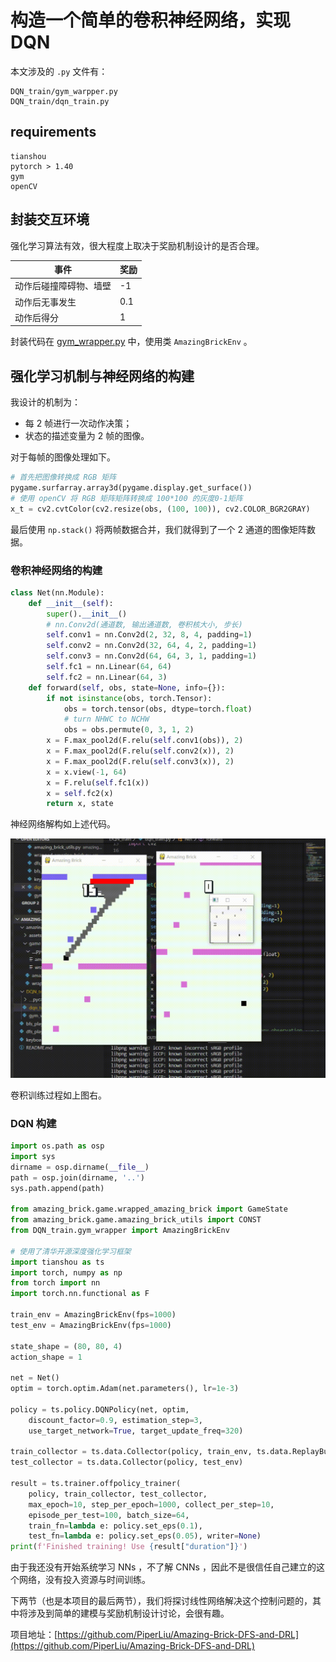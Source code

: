# 构造一个简单的卷积神经网络，实现 DQN
本文涉及的 `.py` 文件有：
```
DQN_train/gym_warpper.py
DQN_train/dqn_train.py
```

## requirements
```
tianshou
pytorch > 1.40
gym
openCV
```

## 封装交互环境
强化学习算法有效，很大程度上取决于奖励机制设计的是否合理。

|事件|奖励|
|---|---|
|动作后碰撞障碍物、墙壁|-1|
|动作后无事发生|0.1|
|动作后得分|1|

封装代码在 [gym_wrapper.py](../DQN_train/gym_wrapper.py) 中，使用类 `AmazingBrickEnv` 。

## 强化学习机制与神经网络的构建
我设计的机制为：
- 每 2 帧进行一次动作决策；
- 状态的描述变量为 2 帧的图像。

对于每帧的图像处理如下。
```python
# 首先把图像转换成 RGB 矩阵
pygame.surfarray.array3d(pygame.display.get_surface())
# 使用 openCV 将 RGB 矩阵矩阵转换成 100*100 的灰度0-1矩阵
x_t = cv2.cvtColor(cv2.resize(obs, (100, 100)), cv2.COLOR_BGR2GRAY)
```

最后使用 `np.stack()` 将两帧数据合并，我们就得到了一个 2 通道的图像矩阵数据。

### 卷积神经网络的构建
```python
class Net(nn.Module):
    def __init__(self):
        super().__init__()
        # nn.Conv2d(通道数, 输出通道数, 卷积核大小, 步长)
        self.conv1 = nn.Conv2d(2, 32, 8, 4, padding=1)
        self.conv2 = nn.Conv2d(32, 64, 4, 2, padding=1)
        self.conv3 = nn.Conv2d(64, 64, 3, 1, padding=1)
        self.fc1 = nn.Linear(64, 64)
        self.fc2 = nn.Linear(64, 3)
    def forward(self, obs, state=None, info={}):
        if not isinstance(obs, torch.Tensor):
            obs = torch.tensor(obs, dtype=torch.float)
            # turn NHWC to NCHW
            obs = obs.permute(0, 3, 1, 2)
        x = F.max_pool2d(F.relu(self.conv1(obs)), 2)
        x = F.max_pool2d(F.relu(self.conv2(x)), 2)
        x = F.max_pool2d(F.relu(self.conv3(x)), 2)
        x = x.view(-1, 64)
        x = F.relu(self.fc1(x))
        x = self.fc2(x)
        return x, state
```

神经网络解构如上述代码。

![../images/small-clip.gif](../images/small-clip.gif)

卷积训练过程如上图右。

### DQN 构建
```python
import os.path as osp
import sys
dirname = osp.dirname(__file__)
path = osp.join(dirname, '..')
sys.path.append(path)

from amazing_brick.game.wrapped_amazing_brick import GameState
from amazing_brick.game.amazing_brick_utils import CONST
from DQN_train.gym_wrapper import AmazingBrickEnv

# 使用了清华开源深度强化学习框架
import tianshou as ts
import torch, numpy as np
from torch import nn
import torch.nn.functional as F

train_env = AmazingBrickEnv(fps=1000)
test_env = AmazingBrickEnv(fps=1000)

state_shape = (80, 80, 4)
action_shape = 1

net = Net()
optim = torch.optim.Adam(net.parameters(), lr=1e-3)

policy = ts.policy.DQNPolicy(net, optim,
    discount_factor=0.9, estimation_step=3,
    use_target_network=True, target_update_freq=320)

train_collector = ts.data.Collector(policy, train_env, ts.data.ReplayBuffer(size=200))
test_collector = ts.data.Collector(policy, test_env)

result = ts.trainer.offpolicy_trainer(
    policy, train_collector, test_collector,
    max_epoch=10, step_per_epoch=1000, collect_per_step=10,
    episode_per_test=100, batch_size=64,
    train_fn=lambda e: policy.set_eps(0.1),
    test_fn=lambda e: policy.set_eps(0.05), writer=None)
print(f'Finished training! Use {result["duration"]}')
```

由于我还没有开始系统学习 NNs ，不了解 CNNs ，因此不是很信任自己建立的这个网络，没有投入资源与时间训练。

下两节（也是本项目的最后两节），我们将探讨线性网络解决这个控制问题的，其中将涉及到简单的建模与奖励机制设计讨论，会很有趣。

项目地址：[https://github.com/PiperLiu/Amazing-Brick-DFS-and-DRL](https://github.com/PiperLiu/Amazing-Brick-DFS-and-DRL)

